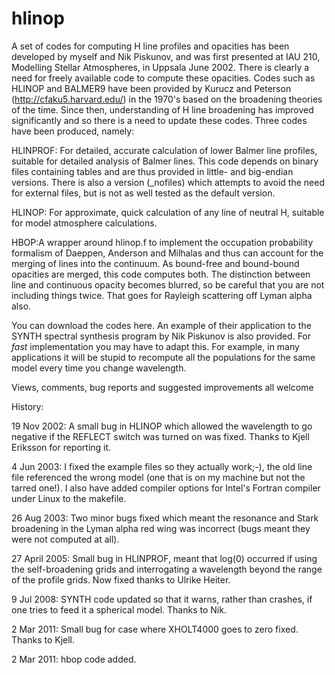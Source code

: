 # hlinop

A set of codes for computing H line profiles and opacities has been developed by myself and Nik Piskunov, and was first presented at IAU 210, Modelling Stellar Atmospheres, in Uppsala June 2002. There is clearly a need for freely available code to compute these opacities. Codes such as HLINOP and BALMER9 have been provided by Kurucz and Peterson (http://cfaku5.harvard.edu/) in the 1970's based on the broadening theories of the time. Since then, understanding of H line broadening has improved significantly and so there is a need to update these codes. Three codes have been produced, namely:

HLINPROF: For detailed, accurate calculation of lower Balmer line profiles, suitable for detailed analysis of Balmer lines.  This code depends on binary files containing tables and are thus provided in little- and big-endian versions.  There is also a version (_nofiles) which attempts to avoid the need for external files, but is not as well tested as the default version.

HLINOP: For approximate, quick calculation of any line of neutral H, suitable for model atmosphere calculations.

HBOP:A wrapper around hlinop.f to implement the occupation probability formalism of Daeppen, Anderson and Milhalas and thus can account for the merging of lines into the continuum.  As bound-free and bound-bound opacities are merged, this code computes both. The distinction between line and continuous opacity becomes blurred, so be careful that you are not including things twice. That goes for Rayleigh scattering off Lyman alpha also.

You can download the codes here.  An example of their application to the SYNTH spectral synthesis program by Nik Piskunov is also provided.  For *fast* implementation you may have to adapt this. For example, in many applications it will be stupid to recompute all the populations for the same model every time you change wavelength.

Views, comments, bug reports and suggested improvements all welcome

History:

19 Nov 2002: A small bug in HLINOP which allowed the wavelength to go negative if the REFLECT switch was turned on was fixed. Thanks to Kjell Eriksson for reporting it.

4 Jun 2003: I fixed the example files so they actually work;-), the old line file referenced the wrong model (one that is on my machine but not the tarred one!). I also have added compiler options for Intel's Fortran compiler under Linux to the makefile.

26 Aug 2003: Two minor bugs fixed which meant the resonance and Stark broadening in the Lyman alpha red wing was incorrect (bugs meant they were not computed at all).

27 April 2005: Small bug in HLINPROF, meant that log(0) occurred if using the self-broadening grids and interrogating a wavelength beyond the range of the profile grids. Now fixed thanks to Ulrike Heiter.

9 Jul 2008: SYNTH code updated so that it warns, rather than crashes, if one tries to feed it a spherical model. Thanks to Nik.

2 Mar 2011: Small bug for case where XHOLT4000 goes to zero fixed. Thanks to Kjell.

2 Mar 2011:  hbop code added.




